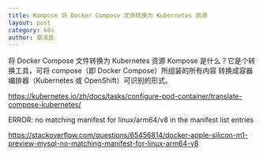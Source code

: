```yaml
---
title: Kompose 将 Docker Compose 文件转换为 Kubernetes 资源
layout: post
category: k8s
author: 夏泽民
---
```

将 Docker Compose 文件转换为 Kubernetes 资源
Kompose 是什么？它是个转换工具，可将 compose（即 Docker Compose）所组装的所有内容 转换成容器编排器（Kubernetes 或 OpenShift）可识别的形式。

https://kubernetes.io/zh/docs/tasks/configure-pod-container/translate-compose-kubernetes/

ERROR: no matching manifest for linux/arm64/v8 in the manifest list entries

https://stackoverflow.com/questions/65456814/docker-apple-silicon-m1-preview-mysql-no-matching-manifest-for-linux-arm64-v8
<!-- more -->

